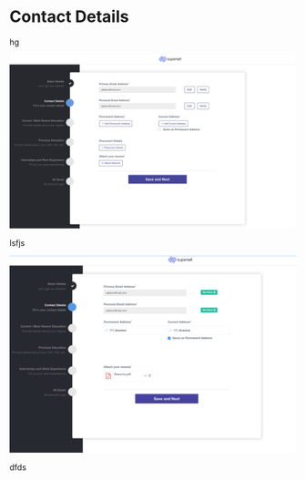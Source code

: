# Contact Details

hg

![](../../.gitbook/assets/image%20%28227%29.png)

lsfjs

![](../../.gitbook/assets/image%20%28238%29.png)

dfds

